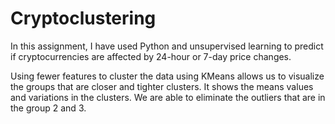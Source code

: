 # Cryptoclustering

In this assignment, I have used Python and unsupervised learning to predict if cryptocurrencies are affected by 24-hour or 7-day price changes.

 Using fewer features to cluster the data using KMeans allows us to visualize the groups that are closer and tighter clusters. It shows the means values and variations in the clusters. We are able to eliminate the outliers that are in the group 2 and 3. 

